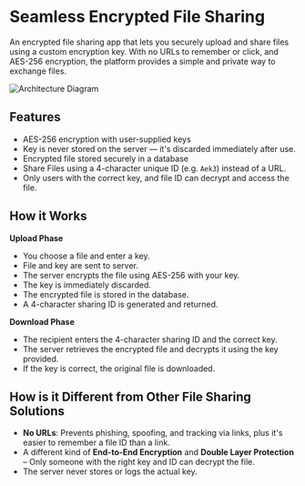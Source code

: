 
# Seamless Encrypted File Sharing

An encrypted file sharing app that lets you securely upload and share files using a custom encryption key. With no URLs to remember or click, and AES-256 encryption, the platform provides a simple and private way to exchange files.


![Architecture Diagram](https://github.com/karthik-saiharsh/hex-launcher/blob/main/architecture.png?raw=true)


## Features

- AES-256 encryption with user-supplied keys
- Key is never stored on the server — it's discarded immediately after use.
- Encrypted file stored securely in a database
- Share Files using a 4-character unique ID (e.g. `Aek3`) instead of a URL.
- Only users with the correct key, and file ID can decrypt and access the file.


## How it Works

**Upload Phase**
- You choose a file and enter a key.
- File and key are sent to server.
- The server encrypts the file using AES-256 with your key.
- The key is immediately discarded.
- The encrypted file is stored in the database.
- A 4-character sharing ID is generated and returned.

**Download Phase**
- The recipient enters the 4-character sharing ID and the correct key.
- The server retrieves the encrypted file and decrypts it using the key provided.
- If the key is correct, the original file is downloaded.


## How is it Different from Other File Sharing Solutions
- **No URLs**: Prevents phishing, spoofing, and tracking via links, plus it's easier to remember a file ID than a link.
- A different kind of **End-to-End Encryption** and **Double Layer Protection** – Only someone with the right key and ID can decrypt the file.
- The server never stores or logs the actual key.